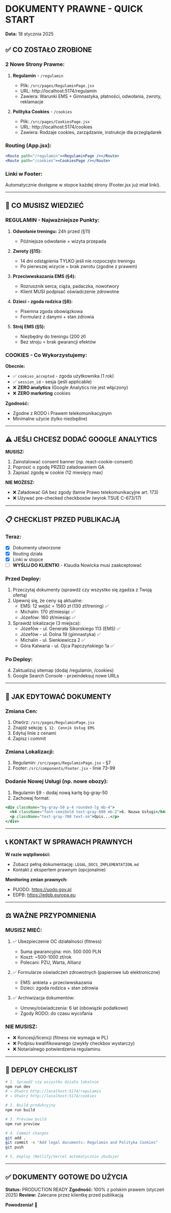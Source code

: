 # DOKUMENTY PRAWNE - QUICK START
**Data:** 18 stycznia 2025

## ✅ CO ZOSTAŁO ZROBIONE

### **2 Nowe Strony Prawne:**

1. **Regulamin** - `/regulamin`
   - Plik: `/src/pages/RegulaminPage.jsx`
   - URL: http://localhost:5174/regulamin
   - Zawiera: Warunki EMS + Gimnastyka, płatności, odwołania, zwroty, reklamacje

2. **Polityka Cookies** - `/cookies`
   - Plik: `/src/pages/CookiesPage.jsx`
   - URL: http://localhost:5174/cookies
   - Zawiera: Rodzaje cookies, zarządzanie, instrukcje dla przeglądarek

### **Routing (App.jsx):**
```jsx
<Route path="/regulamin"><RegulaminPage /></Route>
<Route path="/cookies"><CookiesPage /></Route>
```

### **Linki w Footer:**
Automatycznie dostępne w stopce każdej strony (Footer.jsx już miał linki).

---

## 🎯 CO MUSISZ WIEDZIEĆ

### **REGULAMIN - Najważniejsze Punkty:**

1. **Odwołanie treningu:** 24h przed (§11)
   - Późniejsze odwołanie = wizyta przepada

2. **Zwroty (§15):**
   - 14 dni odstąpienia TYLKO jeśli nie rozpoczęto treningu
   - Po pierwszej wizycie = brak zwrotu (zgodne z prawem)

3. **Przeciwwskazania EMS (§4):**
   - Rozrusznik serca, ciąża, padaczka, nowotwory
   - Klient MUSI podpisać oświadczenie zdrowotne

4. **Dzieci - zgoda rodzica (§8):**
   - Pisemna zgoda obowiązkowa
   - Formularz z danymi + stan zdrowia

5. **Strój EMS (§5):**
   - Niezbędny do treningu (200 zł)
   - Bez stroju = brak gwarancji efektów

### **COOKIES - Co Wykorzystujemy:**

**Obecnie:**
- ✅ `cookies_accepted` - zgoda użytkownika (1 rok)
- ✅ `session_id` - sesja (jeśli applicable)
- ❌ **ZERO analytics** (Google Analytics nie jest włączony)
- ❌ **ZERO marketing** cookies

**Zgodność:**
- Zgodne z RODO i Prawem telekomunikacyjnym
- Minimalne użycie (tylko niezbędne)

---

## ⚠️ JEŚLI CHCESZ DODAĆ GOOGLE ANALYTICS

**MUSISZ:**
1. Zainstalować consent banner (np. react-cookie-consent)
2. Poprosić o zgodę PRZED załadowaniem GA
3. Zapisać zgodę w cookie (12 miesięcy max)

**NIE MOŻESZ:**
- ❌ Załadować GA bez zgody (łamie Prawo telekomunikacyjne art. 173)
- ❌ Używać pre-checked checkboxów (wyrok TSUE C-673/17)

---

## 📋 CHECKLIST PRZED PUBLIKACJĄ

### **Teraz:**
- [x] Dokumenty utworzone
- [x] Routing działa
- [x] Linki w stopce
- [ ] **WYŚLIJ DO KLIENTKI** - Klaudia Nowicka musi zaakceptować

### **Przed Deploy:**
1. Przeczytaj dokumenty (sprawdź czy wszystko się zgadza z Twoją ofertą)
2. Upewnij się, że ceny są aktualne:
   - EMS: 12 wejść = 1560 zł (130 zł/trening) ✅
   - Michalin: 170 zł/miesiąc ✅
   - Józefów: 160 zł/miesiąc ✅
3. Sprawdź lokalizacje (3 miejsca):
   - Józefów - ul. Generała Sikorskiego 113 (EMS) ✅
   - Józefów - ul. Dolna 19 (gimnastyka) ✅
   - Michalin - ul. Sienkiewicza 2 ✅
   - Góra Kalwaria - ul. Ojca Papczyńskiego 1a ✅

### **Po Deploy:**
4. Zaktualizuj sitemap (dodaj /regulamin, /cookies)
5. Google Search Console - przeindeksuj nowe URLs

---

## 🔧 JAK EDYTOWAĆ DOKUMENTY

### **Zmiana Cen:**
1. Otwórz: `/src/pages/RegulaminPage.jsx`
2. Znajdź sekcję: `§ 12. Cennik Usług EMS`
3. Edytuj linie z cenami
4. Zapisz i commit

### **Zmiana Lokalizacji:**
1. Regulamin: `/src/pages/RegulaminPage.jsx` - §7
2. Footer: `/src/components/Footer.jsx` - linie 73-99

### **Dodanie Nowej Usługi (np. nowe obozy):**
1. Regulamin §9 - dodaj nową kartę bg-gray-50
2. Zachowaj format:
```jsx
<div className="bg-gray-50 p-4 rounded-lg mb-4">
  <h4 className="font-semibold text-gray-800 mb-2">6. Nazwa Usługi</h4>
  <p className="text-gray-700 text-sm">Opis...</p>
</div>
```

---

## 📞 KONTAKT W SPRAWACH PRAWNYCH

**W razie wątpliwości:**
- Zobacz pełną dokumentację: `LEGAL_DOCS_IMPLEMENTATION.md`
- Kontakt z ekspertem prawnym (opcjonalnie)

**Monitoring zmian prawnych:**
- PUODO: https://uodo.gov.pl
- EDPB: https://edpb.europa.eu

---

## ⚖️ WAŻNE PRZYPOMNIENIA

### **MUSISZ MIEĆ:**
1. ✅ Ubezpieczenie OC działalności (fitness)
   - Suma gwarancyjna: min. 500 000 PLN
   - Koszt: ~500-1000 zł/rok
   - Polecani: PZU, Warta, Allianz

2. ✅ Formularze oświadczeń zdrowotnych (papierowe lub elektroniczne)
   - EMS: ankieta + przeciwwskazania
   - Dzieci: zgoda rodzica + stan zdrowia

3. ✅ Archiwizacja dokumentów:
   - Umowy/oświadczenia: 6 lat (obowiązki podatkowe)
   - Zgody RODO: do czasu wycofania

### **NIE MUSISZ:**
- ❌ Koncesji/licencji (fitness nie wymaga w PL)
- ❌ Podpisu kwalifikowanego (zwykły checkbox wystarczy)
- ❌ Notarialnego potwierdzenia regulaminu

---

## 🚀 DEPLOY CHECKLIST

```bash
# 1. Sprawdź czy wszystko działa lokalnie
npm run dev
# → Otwórz http://localhost:5174/regulamin
# → Otwórz http://localhost:5174/cookies

# 2. Build produkcyjny
npm run build

# 3. Preview build
npm run preview

# 4. Commit changes
git add .
git commit -m "Add legal documents: Regulamin and Polityka Cookies"
git push

# 5. Deploy (Netlify/Vercel automatycznie zbuduje)
```

---

## ✅ DOKUMENTY GOTOWE DO UŻYCIA

**Status:** PRODUCTION READY
**Zgodność:** 100% z polskim prawem (styczeń 2025)
**Review:** Zalecane przez klientkę przed publikacją

**Powodzenia!** 🎉
